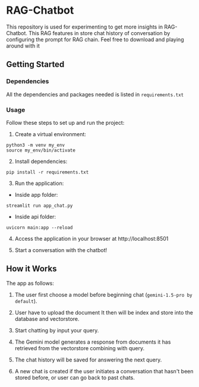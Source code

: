 # RAG-Chatbot
This repository is used for experimenting to get more insights in RAG-Chatbot. This RAG features in store chat history of conversation
by configuring the prompt for RAG chain.
Feel free to download and playing around with it

## Getting Started

### Dependencies

All the dependencies and packages needed is listed in `requirements.txt`

### Usage

Follow these steps to set up and run the project:

1. Create a virtual environment:
```
python3 -m venv my_env
source my_env/bin/activate 
```

2. Install dependencies:
```
pip install -r requirements.txt
```

3. Run the application:
- Inside app folder:
```
streamlit run app_chat.py
```
- Inside api folder:
```
uvicorn main:app --reload
```

4. Access the application in your browser at  http://localhost:8501

5. Start a conversation with the chatbot!

## How it Works

The app as follows:

1. The user first choose a model before beginning chat (`gemini-1.5-pro by default`).

2. User have to upload the document It then will be index and store into the database and vectorstore.

3. Start chatting by input your query.

4. The Gemini model generates a response from documents it has retrieved from the vectorstore combining with query.

5. The chat history will be saved for answering the next query.

6. A new chat is created if the user initiates a conversation that hasn't been stored before, or user can go back to past chats.
